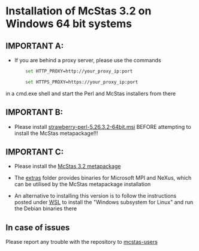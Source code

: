 # Installation of McStas 3.2 on Windows 64 bit systems


## IMPORTANT A:
* If you are behind a proxy server, please use the commands
	```bash
		set HTTP_PROXY=http://your_proxy_ip:port
	```
	```bash
		set HTTPS_PROXY=https://your_proxy_ip:port
	```
in a cmd.exe shell and start the Perl and McStas installers from there
	
##  IMPORTANT B:
* Please install [strawberry-perl-5.26.3.2-64bit.msi](https://download.mcstas.org/mcstas-3.2/windows/strawberry-perl-5.26.3.2-64bit.msi)
BEFORE  attempting to install the McStas metapackage!!!

## IMPORTANT C:
* Please install the [McStas 3.2 metapackage](https://download.mcstas.org/mcstas-3.2/windows/McStas-Metapackage-3.2-win64.exe)

* The [extras](https://download.mcstas.org/mcstas-3.2/windows/extras)
  folder provides binaries for Microsoft MPI and NeXus, which can be utilised by the McStas metapackage installation



* An alternative to installing this version is to follow the instructions
posted under [WSL](WSL/README.md) to install the 
"Windows subsystem for Linux" and run the Debian binaries there

## In case of issues
Please report any trouble with the repository to [mcstas-users](mailto:mcstas-users@mcstas.org)

